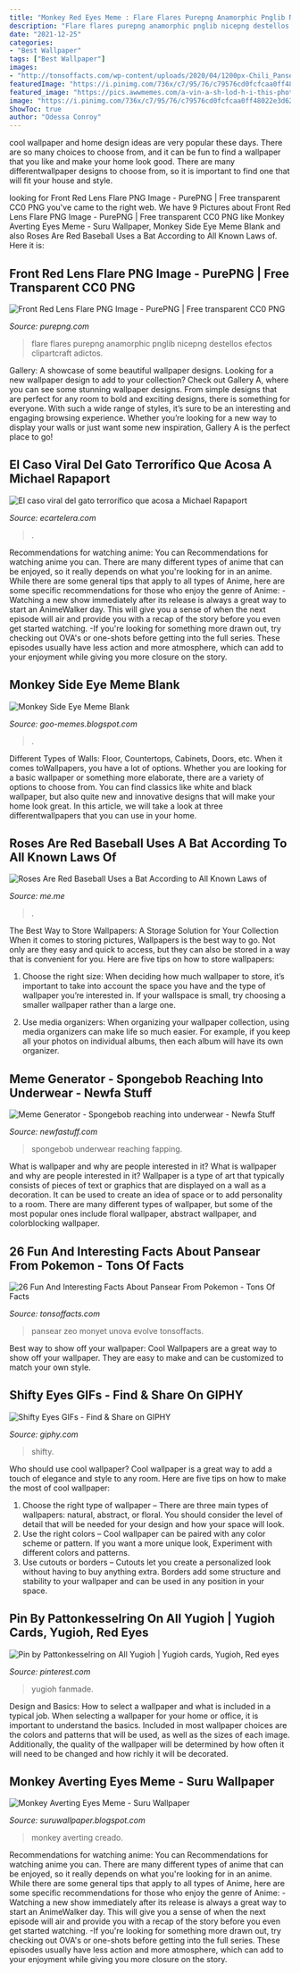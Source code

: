 ```yaml
---
title: "Monkey Red Eyes Meme : Flare Flares Purepng Anamorphic Pnglib Nicepng Destellos Efectos Clipartcraft Adictos"
description: "Flare flares purepng anamorphic pnglib nicepng destellos efectos clipartcraft adictos"
date: "2021-12-25"
categories:
- "Best Wallpaper"
tags: ["Best Wallpaper"]
images:
- "http://tonsoffacts.com/wp-content/uploads/2020/04/1200px-Chili_Pansear.png"
featuredImage: "https://i.pinimg.com/736x/c7/95/76/c79576cd0fcfcaa0ff48022e3d62b9b2.jpg"
featured_image: "https://pics.awwmemes.com/a-vin-a-sh-lod-h-i-this-photo-of-61797686.png"
image: "https://i.pinimg.com/736x/c7/95/76/c79576cd0fcfcaa0ff48022e3d62b9b2.jpg"
ShowToc: true
author: "Odessa Conroy"
---
```



cool wallpaper and home design ideas are very popular these days. There are so many choices to choose from, and it can be fun to find a wallpaper that you like and make your home look good. There are many differentwallpaper designs to choose from, so it is important to find one that will fit your house and style.

	

		
looking for Front Red Lens Flare PNG Image - PurePNG | Free transparent CC0 PNG you've came to the right web. We have 9 Pictures about Front Red Lens Flare PNG Image - PurePNG | Free transparent CC0 PNG like Monkey Averting Eyes Meme - Suru Wallpaper, Monkey Side Eye Meme Blank and also Roses Are Red Baseball Uses a Bat According to All Known Laws of. Here it is:
		
    
## Front Red Lens Flare PNG Image - PurePNG | Free Transparent CC0 PNG

<img loading=lazy src="http://purepng.com/public/uploads/large/purepng.com-front-red-lens-flarelens-flareflarelensmagnifying-lenscamera-lenssun-flarelens-flare-studiooptical-flareflaresstar-lenslight-flarelightspot-lightnighteffectslight-effects-251519474424sxkre.png" onerror="this.onerror=null;this.src='https://tse3.mm.bing.net/th?id=OIP.TB7PQk0cGKjKi4C1d3G9ngHaEK&amp;pid=15.1';" alt="Front Red Lens Flare PNG Image - PurePNG | Free transparent CC0 PNG">

_Source: purepng.com_

>flare flares purepng anamorphic pnglib nicepng destellos efectos clipartcraft adictos. 

	

Gallery: A showcase of some beautiful wallpaper designs.
Looking for a new wallpaper design to add to your collection? Check out Gallery A, where you can see some stunning wallpaper designs. From simple designs that are perfect for any room to bold and exciting designs, there is something for everyone. With such a wide range of styles, it’s sure to be an interesting and engaging browsing experience. Whether you’re looking for a new way to display your walls or just want some new inspiration, Gallery A is the perfect place to go!





	
	
    
## El Caso Viral Del Gato Terrorífico Que Acosa A Michael Rapaport

<img loading=lazy src="https://img.ecartelera.com/noticias/51000/51066-m.jpg" onerror="this.onerror=null;this.src='https://tse1.mm.bing.net/th?id=OIP.htYoHDGpnfwL1B2qbLLCHwHaHa&amp;pid=15.1';" alt="El caso viral del gato terrorífico que acosa a Michael Rapaport">

_Source: ecartelera.com_

>. 

	

Recommendations for watching anime: You can
Recommendations for watching anime you can. There are many different types of anime that can be enjoyed, so it really depends on what you're looking for in an anime. While there are some general tips that apply to all types of Anime, here are some specific recommendations for those who enjoy the genre of Anime: 
-Watching a new show immediately after its release is always a great way to start an AnimeWalker day. This will give you a sense of when the next episode will air and provide you with a recap of the story before you even get started watching. 
-If you're looking for something more drawn out, try checking out OVA's or one-shots before getting into the full series. These episodes usually have less action and more atmosphere, which can add to your enjoyment while giving you more closure on the story.

    
## Monkey Side Eye Meme Blank

<img loading=lazy src="https://pics.awwmemes.com/a-vin-a-sh-lod-h-i-this-photo-of-61797686.png" onerror="this.onerror=null;this.src='https://tse4.mm.bing.net/th?id=OIP.H2sE0I-1EHpPwxh1PZpzvQHaH2&amp;pid=15.1';" alt="Monkey Side Eye Meme Blank">

_Source: goo-memes.blogspot.com_

>. 

	

Different Types of Walls: Floor, Countertops, Cabinets, Doors, etc.
When it comes toWallpapers, you have a lot of options. Whether you are looking for a basic wallpaper or something more elaborate, there are a variety of options to choose from. You can find classics like white and black wallpaper, but also quite new and innovative designs that will make your home look great. In this article, we will take a look at three differentwallpapers that you can use in your home.

    
## Roses Are Red Baseball Uses A Bat According To All Known Laws Of

<img loading=lazy src="https://pics.me.me/thumb_roses-are-red-baseball-uses-a-bat-according-to-all-63461350.png" onerror="this.onerror=null;this.src='https://tse4.mm.bing.net/th?id=OIP.uiHF63zW1q0CNCXopsLe5AAAAA&amp;pid=15.1';" alt="Roses Are Red Baseball Uses a Bat According to All Known Laws of">

_Source: me.me_

>. 

	

The Best Way to Store Wallpapers: A Storage Solution for Your Collection
When it comes to storing pictures, Wallpapers is the best way to go. Not only are they easy and quick to access, but they can also be stored in a way that is convenient for you. Here are five tips on how to store wallpapers:
1) Choose the right size: When deciding how much wallpaper to store, it’s important to take into account the space you have and the type of wallpaper you’re interested in. If your wallspace is small, try choosing a smaller wallpaper rather than a large one.

2) Use media organizers: When organizing your wallpaper collection, using media organizers can make life so much easier. For example, if you keep all your photos on individual albums, then each album will have its own organizer.

    
## Meme Generator - Spongebob Reaching Into Underwear - Newfa Stuff

<img loading=lazy src="https://newfastuff.com/wp-content/uploads/2019/11/w3rrckg6wgx31.png" onerror="this.onerror=null;this.src='https://tse4.mm.bing.net/th?id=OIP.xMenz6xXriAhQ-PiZpVk1QAAAA&amp;pid=15.1';" alt="Meme Generator - Spongebob reaching into underwear - Newfa Stuff">

_Source: newfastuff.com_

>spongebob underwear reaching fapping. 

	

What is wallpaper and why are people interested in it?
What is wallpaper and why are people interested in it?
Wallpaper is a type of art that typically consists of pieces of text or graphics that are displayed on a wall as a decoration. It can be used to create an idea of space or to add personality to a room. There are many different types of wallpaper, but some of the most popular ones include floral wallpaper, abstract wallpaper, and colorblocking wallpaper.

    
## 26 Fun And Interesting Facts About Pansear From Pokemon - Tons Of Facts

<img loading=lazy src="http://tonsoffacts.com/wp-content/uploads/2020/04/1200px-Chili_Pansear.png" onerror="this.onerror=null;this.src='https://tse4.mm.bing.net/th?id=OIP.dLJkY1APZpDuN8tpMDYsawHaEK&amp;pid=15.1';" alt="26 Fun And Interesting Facts About Pansear From Pokemon - Tons Of Facts">

_Source: tonsoffacts.com_

>pansear zeo monyet unova evolve tonsoffacts. 

	

Best way to show off your wallpaper:
Cool Wallpapers are a great way to show off your wallpaper. They are easy to make and can be customized to match your own style.

    
## Shifty Eyes GIFs - Find &amp; Share On GIPHY

<img loading=lazy src="https://media3.giphy.com/media/H5C8CevNMbpBqNqFjl/giphy.gif" onerror="this.onerror=null;this.src='https://tse3.mm.bing.net/th?id=OIP.kpKLXcf4q4Imr7E24BKNzgAAAA&amp;pid=15.1';" alt="Shifty Eyes GIFs - Find &amp; Share on GIPHY">

_Source: giphy.com_

>shifty. 

	

Who should use cool wallpaper?
Cool wallpaper is a great way to add a touch of elegance and style to any room. Here are five tips on how to make the most of cool wallpaper: 
1) Choose the right type of wallpaper – There are three main types of wallpapers: natural, abstract, or floral. You should consider the level of detail that will be needed for your design and how your space will look. 
2) Use the right colors – Cool wallpaper can be paired with any color scheme or pattern. If you want a more unique look, Experiment with different colors and patterns. 
3) Use cutouts or borders – Cutouts let you create a personalized look without having to buy anything extra. Borders add some structure and stability to your wallpaper and can be used in any position in your space.

    
## Pin By Pattonkesselring On All Yugioh | Yugioh Cards, Yugioh, Red Eyes

<img loading=lazy src="https://i.pinimg.com/736x/c7/95/76/c79576cd0fcfcaa0ff48022e3d62b9b2.jpg" onerror="this.onerror=null;this.src='https://tse4.mm.bing.net/th?id=OIP.Cr64Kte2hyCuOtTlBcPzagHaKz&amp;pid=15.1';" alt="Pin by Pattonkesselring on All Yugioh | Yugioh cards, Yugioh, Red eyes">

_Source: pinterest.com_

>yugioh fanmade. 

	

Design and Basics: How to select a wallpaper and what is included in a typical job.
When selecting a wallpaper for your home or office, it is important to understand the basics. Included in most wallpaper choices are the colors and patterns that will be used, as well as the sizes of each image. Additionally, the quality of the wallpaper will be determined by how often it will need to be changed and how richly it will be decorated.

    
## Monkey Averting Eyes Meme - Suru Wallpaper

<img loading=lazy src="https://pics.ballmemes.com/ugly-monkey-meme-www-topsimages-com-49298883.png" onerror="this.onerror=null;this.src='https://tse4.mm.bing.net/th?id=OIP.g5DnGC3C-1Yrzn1jHaYH1wHaHm&amp;pid=15.1';" alt="Monkey Averting Eyes Meme - Suru Wallpaper">

_Source: suruwallpaper.blogspot.com_

>monkey averting creado. 

	

Recommendations for watching anime: You can
Recommendations for watching anime you can. There are many different types of anime that can be enjoyed, so it really depends on what you're looking for in an anime. While there are some general tips that apply to all types of Anime, here are some specific recommendations for those who enjoy the genre of Anime: 
-Watching a new show immediately after its release is always a great way to start an AnimeWalker day. This will give you a sense of when the next episode will air and provide you with a recap of the story before you even get started watching. 
-If you're looking for something more drawn out, try checking out OVA's or one-shots before getting into the full series. These episodes usually have less action and more atmosphere, which can add to your enjoyment while giving you more closure on the story.

